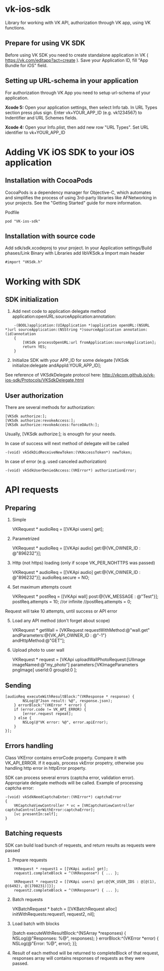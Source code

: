 vk-ios-sdk
==========

Library for working with VK API, authorization through VK app, using VK functions.

Prepare for using VK SDK
----------

Before using VK SDK you need to create standalone application in VK ( https://vk.com/editapp?act=create ). Save your Application ID, fill "App Bundle for iOS" field.

Setting up URL-schema in your application
----------

For authorization through VK App you need to setup url-schema of your application.

<b>Xcode 5:</b>
Open your application settings, then select Info tab. In URL Types section press plus sign. Enter vk+YOUR_APP_ID (e.g. vk1234567) to Indentifier and URL Schemes fields.

<b>Xcode 4:</b>
Open your Info.plist, then add new row "URL Types". Set URL identifier to vk+YOUR_APP_ID

Adding VK iOS SDK to your iOS application
==========

Installation with CocoaPods
----------

CocoaPods is a dependency manager for Objective-C, which automates and simplifies the process of using 3rd-party libraries like AFNetworking in your projects. See the "Getting Started" guide for more information.

Podfile

    pod "VK-ios-sdk"

Installation with source code
----------

Add sdk/sdk.xcodeproj to your project. In your Application settings/Build phases/Link Binary with Libraries add libVKSdk.a
Import main header

    #import "VKSdk.h"

Working with SDK
==========
SDK initialization
----------
1) Add next code to application delegate method application:openURL:sourceApplication:annotation:
```
    -(BOOL)application:(UIApplication *)application openURL:(NSURL *)url sourceApplication:(NSString *)sourceApplication annotation:(id)annotation
    {
        [VKSdk processOpenURL:url fromApplication:sourceApplication];
        return YES;
    }
```
2) Initialize SDK with your APP_ID for some delegate
    [VKSdk initialize:delegate andAppId:YOUR_APP_ID];
    
See reference of VKSdkDelegate protocol here: http://vkcom.github.io/vk-ios-sdk/Protocols/VKSdkDelegate.html

User authorization
----------

There are several methods for authorization:

    [VKSdk authorize:];
    [VKSdk authorize:revokeAccess:];
    [VKSdk authorize:revokeAccess:forceOAuth:];

Usually, [VKSdk authorize:]; is enougth for your needs.

In case of success will next method of delegate will be called

    -(void) vkSdkDidReceiveNewToken:(VKAccessToken*) newToken;

In case of error (e.g. used canceled authorization)

    -(void) vkSdkUserDeniedAccess:(VKError*) authorizationError;

API requests
==========

Preparing
----------
1) Simple

    VKRequest * audioReq = [[VKApi users] get];

2) Parametrized

    VKRequest * audioReq = [[VKApi audio] get:@{VK_OWNER_ID : @"896232"}];

3) Http (not https) loading (only if scope VK_PER_NOHTTPS was passed)

    VKRequest * audioReq = [[VKApi audio] get:@{VK_OWNER_ID : @"896232"}]; 
    audioReq.secure = NO;

4) Set maximum attempts count 

    VKRequest * postReq = [[VKApi wall] post:@{VK_MESSAGE : @"Test"}]; 
    postReq.attempts = 10; 
    //or infinite 
    //postReq.attempts = 0;

Request will take 10 attempts, until success or API error

5) Load any API method (don't forget about scope)

    VKRequest * getWall = [VKRequest requestWithMethod:@"wall.get" andParameters:@{VK_API_OWNER_ID : @"-1"} andHttpMethod:@"GET"];

6) Upload photo to user wall

    VKRequest * request = [VKApi uploadWallPhotoRequest:[UIImage imageNamed:@"my_photo"] parameters:[VKImageParameters pngImage] userId:0 groupId:0 ];

Sending
----------

    [audioReq executeWithResultBlock:^(VKResponse * response) { 
            NSLog(@"Json result: %@", response.json); 
        } errorBlock:^(VKError * error) { 
        if (error.code != VK_API_ERROR) { 
            [error.request repeat]; 
        } else { 
            NSLog(@"VK error: %@", error.apiError); 
        } 
    }];

Errors handling
----------
Class VKError contains errorCode property. Compare it with VK_API_ERROR. If it equals, process vkError propetry, otherwise you handling http error in httpError property.

SDK can process several errors (captcha error, validation error). Appropriate delegate methods will be called.
Example of processing captcha error:

    -(void) vkSdkNeedCaptchaEnter:(VKError*) captchaError 
    { 
        VKCaptchaViewController * vc = [VKCaptchaViewController captchaControllerWithError:captchaError]; 
        [vc presentIn:self]; 
    }

Batching requests
----------
SDK can build load bunch of requests, and return results as requests were passed

1) Prepare requests
```
    VKRequest * request1 = [[VKApi audio] get]; 
    request1.completeBlock = ^(VKResponse*) { ... }; 

    VKRequest * request2 = [[VKApi users] get:@{VK_USER_IDS : @[@(1), @(6492), @(1708231)]}]; 
    request2.completeBlock = ^(VKResponse*) { ... };
```
2) Batch requests

    VKBatchRequest * batch = [[VKBatchRequest alloc] initWithRequests:request1, request2, nil];

3) Load batch with blocks

    [batch executeWithResultBlock:^(NSArray *responses) { 
            NSLog(@"Responses: %@", responses); 
        } errorBlock:^(VKError *error) { 
            NSLog(@"Error: %@", error); 
    }];

4) Result of each method will be returned to completeBlock of that request, responses array will contains responses of requests as they were passed.

